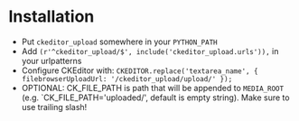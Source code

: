 # Installation

* Put `ckeditor_upload` somewhere in your `PYTHON_PATH`
* Add `(r'^ckeditor_upload/$', include('ckeditor_upload.urls')),` in your urlpatterns
* Configure CKEditor with: `CKEDITOR.replace('textarea_name', { filebrowserUploadUrl: '/ckeditor_upload/upload/' });`
* OPTIONAL: CK_FILE_PATH is path that will be appended to `MEDIA_ROOT` (e.g. `CK_FILE_PATH='uploaded/', default is empty string). Make sure to use trailing slash!